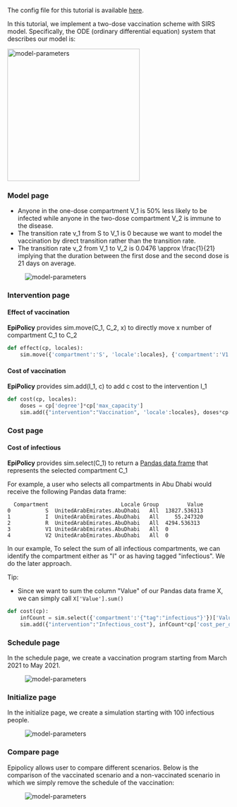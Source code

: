 The config file for this tutorial is available [here](https://epipolicy.github.io/assets/SIRV12.json).

In this tutorial, we  implement a two-dose vaccination scheme with SIRS model. Specifically, the ODE (ordinary differential equation) system that describes our model is:

<img src="https://epipolicy.github.io/assets/SIRV12-equations.png" alt="model-parameters" width="300"/>  

### Model page

- Anyone in the one-dose compartment <tex>V_1</tex> is 50% less likely to be infected while anyone in the two-dose compartment <tex>V_2</tex> is immune to the disease.
- The transition rate <tex>v_1</tex> from <tex>S</tex> to <tex>V_1</tex> is <tex>0</tex> because we want to model the vaccination by direct transition rather than the transition rate.
- The transition rate <tex>v_2</tex> from <tex>V_1</tex> to <tex>V_2</tex> is <tex>0.0476 \approx \frac{1}{21}</tex> implying that the duration between the first dose and the second dose is 21 days on average.

<figure>
    <img src="https://epipolicy.github.io/assets/SIRV12.png" alt="model-parameters"/>  
</figure>

### Intervention page

#### Effect of vaccination
<tex> </tex> **EpiPolicy** provides <tex>sim.move(C_1, C_2, x)</tex> to directly move <tex>x</tex> number of compartment <tex>C_1</tex> to <tex>C_2</tex>

```python
def effect(cp, locales):
    sim.move({'compartment':'S', 'locale':locales}, {'compartment':'V1', 'locale':locales}, cp['degree']*cp['max_capacity'])
```

#### Cost of vaccination

<tex> </tex> **EpiPolicy** provides <tex>sim.add(I_1, c)</tex> to add <tex>c</tex> cost to the intervention <tex>I_1</tex>

```python
def cost(cp, locales):
    doses = cp['degree']*cp['max_capacity']
    sim.add({"intervention":"Vaccination", 'locale':locales}, doses*cp['price_per_dose'])
```

### Cost page

#### Cost of infectious

<tex> </tex> **EpiPolicy** provides <tex>sim.select(C_1)</tex> to return a [Pandas data frame](https://pandas.pydata.org/pandas-docs/stable/reference/api/pandas.DataFrame.html) that represents the selected compartment <tex>C_1</tex>

For example, a user who selects all compartments in Abu Dhabi would receive the following Pandas data frame:

```text
  Compartment                       Locale Group         Value
0           S  UnitedArabEmirates.AbuDhabi   All  13827.536313
1           I  UnitedArabEmirates.AbuDhabi   All     55.247320
2           R  UnitedArabEmirates.AbuDhabi   All  4294.536313
3           V1 UnitedArabEmirates.AbuDhabi   All  0
4           V2 UnitedArabEmirates.AbuDhabi   All  0
```

In our example, To select the sum of all infectious compartments, we can identify the compartment either as "I" or as having tagged "infectious". We do the later approach.

Tip:
- Since we want to sum the column "Value" of our Pandas data frame X, we can simply call ```X['Value'].sum()```


```python
def cost(cp):
    infCount = sim.select({'compartment':'{"tag":"infectious"}'})['Value'].sum()
    sim.add({"intervention":"Infectious_cost"}, infCount*cp['cost_per_day'])
```

### Schedule page

In the schedule page, we create a vaccination program starting from March 2021 to May 2021.

<figure>
    <img src="https://epipolicy.github.io/assets/SIRV12-schedule.png" alt="model-parameters"/>  
</figure>

### Initialize page

In the initialize page, we create a simulation starting with 100 infectious people.

<figure>
    <img src="https://epipolicy.github.io/assets/SIRV12-initialize.png" alt="model-parameters"/>  
</figure>

### Compare page

Epipolicy allows user to compare different scenarios. Below is the comparison of the vaccinated scenario and a non-vaccinated scenario in which we simply remove the schedule of the vaccination:

<figure>
    <img src="https://epipolicy.github.io/assets/SIRV12-compare.png" alt="model-parameters"/>  
</figure>

